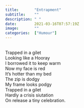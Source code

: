 ```yaml
---
title:       "Entrapment"
subtitle:    ""
description: " "
date:        2021-03-16T07:57:19Z
image:       ""
categories:  ["Humour"]
---
```

<br>Trapped in a gilet
<br>Looking like a Hooray
<br>I borrowed it to keep warm
<br>Now my face is red
<br>It’s hotter than my bed
<br>The zip is dodgy
<br>My frame looks podgy
<br>Trapped in a gilet
<br>Hardly a crisis siutation
<br>On release a tiny celebration.